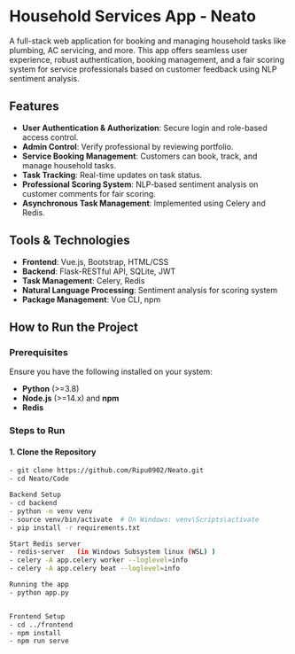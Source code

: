 # Household Services App - Neato

A full-stack web application for booking and managing household tasks like plumbing, AC servicing, and more. This app offers seamless user experience, robust authentication, booking management, and a fair scoring system for service professionals based on customer feedback using NLP sentiment analysis.

## Features

- **User Authentication & Authorization**: Secure login and role-based access control.
- **Admin Control**:  Verify professional by reviewing portfolio.
- **Service Booking Management**: Customers can book, track, and manage household tasks.
- **Task Tracking**: Real-time updates on task status.
- **Professional Scoring System**: NLP-based sentiment analysis on customer comments for fair scoring.
- **Asynchronous Task Management**: Implemented using Celery and Redis.

## Tools & Technologies

- **Frontend**: Vue.js, Bootstrap, HTML/CSS
- **Backend**: Flask-RESTful API, SQLite, JWT
- **Task Management**: Celery, Redis
- **Natural Language Processing**: Sentiment analysis for scoring system
- **Package Management**: Vue CLI, npm

## How to Run the Project

### Prerequisites

Ensure you have the following installed on your system:

- **Python** (>=3.8)
- **Node.js** (>=14.x) and **npm**
- **Redis**

### Steps to Run

#### 1. Clone the Repository

```bash
- git clone https://github.com/Ripu0902/Neato.git
- cd Neato/Code

Backend Setup
- cd backend
- python -m venv venv
- source venv/bin/activate  # On Windows: venv\Scripts\activate
- pip install -r requirements.txt

Start Redis server
- redis-server   (in Windows Subsystem linux (WSL) )
- celery -A app.celery worker --loglevel=info
- celery -A app.celery beat --loglevel=info

Running the app
- python app.py


Frontend Setup
- cd ../frontend
- npm install
- npm run serve







